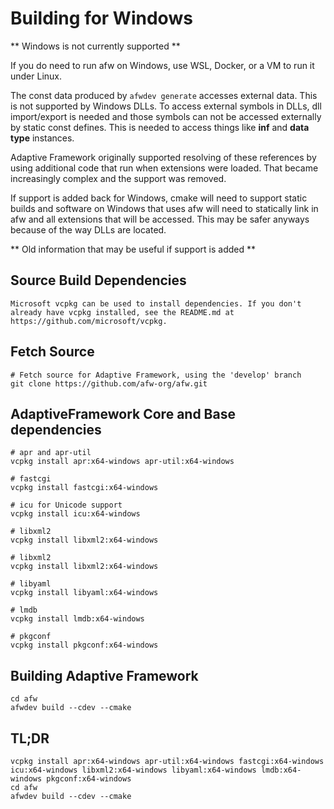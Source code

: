# Building for Windows

** Windows is not currently supported **

If you do need to run afw on Windows, use WSL, Docker, or a VM to run it under
Linux.

The const data produced by `afwdev generate` accesses external data. This is
not supported by Windows DLLs. To access external symbols in DLLs,
dll import/export is needed and those symbols can not be accessed externally
by static const defines. This is needed to access things like **inf** and
**data type** instances.

Adaptive Framework originally supported resolving of these references by using
additional code that run when extensions were loaded. That became
increasingly complex and the support was removed.

If support is added back for Windows, cmake will need to support static builds
and software on Windows that uses afw will need to statically link in afw and
all extensions that will be accessed. This may be safer anyways because of the
way DLLs are located.


** Old information that may be useful if support is added **

## Source Build Dependencies

    Microsoft vcpkg can be used to install dependencies. If you don't already have vcpkg installed, see the README.md at https://github.com/microsoft/vcpkg.

## Fetch Source

    # Fetch source for Adaptive Framework, using the 'develop' branch
    git clone https://github.com/afw-org/afw.git    

## AdaptiveFramework Core and Base dependencies

    # apr and apr-util
    vcpkg install apr:x64-windows apr-util:x64-windows

    # fastcgi
    vcpkg install fastcgi:x64-windows

    # icu for Unicode support
    vcpkg install icu:x64-windows

    # libxml2
    vcpkg install libxml2:x64-windows

    # libxml2
    vcpkg install libxml2:x64-windows

    # libyaml
    vcpkg install libyaml:x64-windows

    # lmdb
    vcpkg install lmdb:x64-windows

    # pkgconf
    vcpkg install pkgconf:x64-windows

## Building Adaptive Framework

    cd afw
    afwdev build --cdev --cmake

## TL;DR

    vcpkg install apr:x64-windows apr-util:x64-windows fastcgi:x64-windows icu:x64-windows libxml2:x64-windows libyaml:x64-windows lmdb:x64-windows pkgconf:x64-windows
    cd afw
    afwdev build --cdev --cmake
